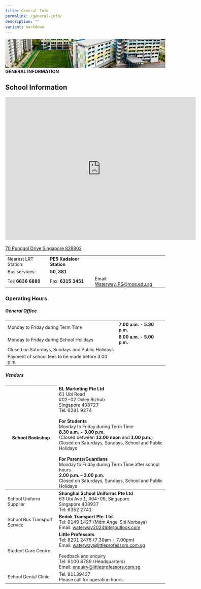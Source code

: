 ```yaml
---
title: General Info
permalink: /general-info/
description: ""
variant: markdown
---
```

![](/images/Images/contact_02.jpg)
**GENERAL INFORMATION**

## School Information

<iframe loading="lazy" allowfullscreen="" style="border:0;" height="450" width="600" src="https://www.google.com/maps/embed?pb=!1m18!1m12!1m3!1d1994.3141919050893!2d103.9162368887548!3d1.3993738810578347!2m3!1f0!2f0!3f0!3m2!1i1024!2i768!4f13.1!3m3!1m2!1s0x31da3dfe5d905a39%3A0xcbd95476d53bba!2sWaterway%20Primary%20School!5e0!3m2!1sen!2ssg!4v1673490702032!5m2!1sen!2ssg"></iframe>


[70 Punggol Drive Singapore 828802](https://share.onemap.sg/mmWGGv)



| | | |
| ---------- | ------------- | ---------- |
| Nearest LRT Station: | **PE5 Kadaloor Station**  | |
| Bus services: | **50, 381** | |
| Tel: **6636 6880** | Fax: **6315 3451**|Email: [Waterway_PS@moe.edu.sg](Waterway_PS@moe.edu.sg) |   

### Operating Hours
##### General Office

|  |  | 
| -------- | -------- | 
| Monday to Friday during Term Time | **7.00 a.m. - 5.30 p.m.** |
| Monday to Friday during School Holidays | **8.00 a.m. - 5.00 p.m.** |
|Closed on Saturdays, Sundays and Public Holidays|  |
|Payment of school fees to be made before 3.00 p.m.| |

##### Vendors 

<table>
<thead>
  <tr>
    <th>School Bookshop</th>
    <td><b>BL Marketing Pte Ltd</b><br>61 Ubi Road<br>#02-02 Oxley Bizhub<br>Singapore 408727<br>Tel: 6281 9274<br><br><b>For Students</b><br>Monday to Friday during Term Time<br><b>8.30 a.m. - 3.00 p.m.</b><br>(Closed between <b>12.00 noon</b> and <b>1.00 p.m.</b>)<br>Closed on Saturdays, Sundays, School and Public Holidays<br><br><b>For Parents/Guardians</b><br>Monday to Friday during Term Time after school hours<br><b>2.00 p.m. – 3.00 p.m.</b><br>Closed on Saturdays, Sundays, School and Public Holidays<br></td>
  </tr>
</thead>
<tbody>
  <tr>
    <td>School Uniform Supplier<br></td>
    <td><b>Shanghai School Uniforms Pte Ltd</b><br>63 Ubi Ave 1, #04-09, Singapore <br>Singapore 408937<br>Tel: 6352 2741<br></td>
  </tr>
  <tr>
    <td>School Bus Transport Service<br></td>
    <td><b>Bedok Transport Pte. Ltd.</b><br>
Tel: 8149 1427 (Mdm Angel Siti Norbaya)<br>
Email: <a href="waterway2024tpt@outlook.com" target="_blank" rel="noopener noreferrer">waterway2024tpt@outlook.com
<br></a></td>
  </tr>
  <tr>
    <td>Student Care Centre<br></td>
    <td><b>Little Professors</b><br>Tel: 8201 2475 (7.30am - 7.00pm)<br>Email:  <a href="mailto:waterway@littleprofessors.com.sg" target="_blank" rel="noopener noreferrer">waterway@littleprofessors.com.sg</a><br><br>Feedback and enquiry<br>Tel: 6100 8789 (Headquarters)<br>Email: <a href="mailto:enquiry@littleprofessors.com.sg" target="_blank" rel="noopener noreferrer">enquiry@littleprofessors.com.sg</a></td>
  </tr>
  <tr>
    <td>School Dental Clinic</td>
    <td>Tel: 91139437<br>Please call for operation hours.</td>
  </tr>

</tbody>
</table>